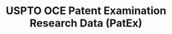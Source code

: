 ---
layout: default
bigquery: https://console.cloud.google.com/bigquery?p=patents-public-data&d=uspto_oce_pair&page=dataset
citation: 'Graham, S. Marco, A., and Miller, A. (2015). “The USPTO Patent Examination
  Research Dataset: A Window on the Process of Patent Examination.”'
contributors: Graham, S. Marco, A., Miller, A.
cost: None
description: The latest version of PatEx (referred to below as the 2020 release) contains
  detailed information on nearly 11.9 million publicly-viewable provisional and non-provisional
  patent applications to the USPTO and over 4.6 million Patent Cooperation Treaty
  (PCT) applications. It is based on data that OCE downloaded from the Patent Examination
  Data System (PEDS) in April, 2021. The PEDS data are sourced from Public PAIR. The
  first time that OCE used PEDS as the basis of PatEx was for the 2019 release. We
  took the PEDS data and organized it into the familiar PatEx data files, which are
  based on the organization of the Public PAIR portal. The data files include information
  on each application’s characteristics, prosecution history, continuation history,
  claims of foreign priority, patent term adjustment history, publication history,
  and correspondence address information.
documentation: 'For the 2019 and later releases, new technical documentation is available
  https://www.uspto.gov/sites/default/files/documents/PatEx-2019-Technical-Doc.pdf


  A document describing the 2014-2017 data sets is available and can be cited as:
  Graham, Stuart J.H. and Marco, Alan C. and Miller, Richard, The USPTO Patent Examination
  Research Dataset: A Window on the Process of Patent Examination (November 30, 2015).
  Available at SSRN: https://ssrn.com/abstract=2702637.'
last_edit: Mon, 04 Apr 2022 19:06:22 GMT
location: https://www.uspto.gov/ip-policy/economic-research/research-datasets/patent-examination-research-dataset-public-pair
maintained_by: EconomicsData@uspto.gov
related_publications: https://ssrn.com/abstract=29956744, https://ssrn.com/abstract=2702637
schema_fields: '[''correspondence_region_name'', ''uspc_subclass'', ''examiner_art_unit'',
  ''correspondence_street_line_1'', ''correspondence_postal_code'', ''event_description'',
  ''wipo_pub_date'', ''correspondence_name_line_1'', ''invention_subject_matter'',
  ''child_application_number'', ''inventor_region_code'', ''application_number'',
  ''correspondence_name_line_2'', ''inventor_name_last'', ''patent_number'', ''child_filing_date'',
  ''parent_country_code'', ''customer_number'', ''file_location_date'', ''appl_status_code'',
  ''recorded_date'', ''invention_title'', ''inventor_country_code'', ''wipo_pub_number'',
  ''filing_date'', ''earliest_pgpub_number'', ''atty_docket_number'', ''sequence_number'',
  ''confirm_number'', ''inventor_name_middle'', ''inventor_name_first'', ''earliest_pgpub_date'',
  ''small_entity_indicator'', ''status_code'', ''inventor_rank'', ''patent_issue_date'',
  ''correspondence_region_code'', ''examiner_name_first'', ''uspc_class'', ''parent_filing_date'',
  ''foreign_parent_date'', ''correspondence_country_name'', ''file_location'', ''event_code'',
  ''aia_first_to_file'', ''correspondence_country_code'', ''correspondence_city'',
  ''foreign_parent_id'', ''examiner_name_last'', ''abandon_date'', ''status_description'',
  ''correspondence_street_line_2'', ''parent_application_number'', ''examiner_id'',
  ''appl_status_date'', ''continuation_type'', ''disposal_type'', ''application_number_pair'',
  ''inventor_country_name'', ''examiner_name_middle'', ''inventor_address_type'',
  ''application_type'', ''parent_country'']'
shortname: patex
tags:
- patents
- legal
- history
terms_of_use: 'USPTO’s online databases are not designed or intended to be a source
  for bulk downloads of USPTO data when accessed through the website’s interfaces.
  Individuals, companies, IP addresses, or blocks of IP addresses who, in effect,
  deny or decrease service by generating unusually high numbers of database accesses
  (searches, pages, or hits), whether generated manually or in an automated fashion,
  may be denied access to USPTO servers without notice.


  Bulk data products may be separately obtained from the USPTO, either for free or
  at the cost of dissemination. For details, see information on Electronic Bulk Data
  Products: https://www.uspto.gov/learning-and-resources/electronic-bulk-data-products'
title: USPTO OCE Patent Examination Research Data (PatEx)
uuid: 4342caa7-23af-420c-b2f6-6088f133df6a
---
